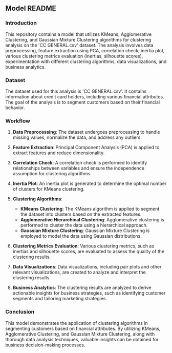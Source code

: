 ## Model README

### Introduction
This repository contains a model that utilizes KMeans, Agglomerative Clustering, and Gaussian Mixture Clustering algorithms for clustering analysis on the 'CC GENERAL.csv' dataset. The analysis involves data preprocessing, feature extraction using PCA, correlation check, inertia plot, various clustering metrics evaluation (inertias, silhouette scores), experimentation with different clustering algorithms, data visualizations, and business analytics.

### Dataset
The dataset used for this analysis is 'CC GENERAL.csv'. It contains information about credit card holders, including various financial attributes. The goal of the analysis is to segment customers based on their financial behavior.

### Workflow
1. **Data Preprocessing**: The dataset undergoes preprocessing to handle missing values, normalize the data, and address any outliers.

2. **Feature Extraction**: Principal Component Analysis (PCA) is applied to extract features and reduce dimensionality.

3. **Correlation Check**: A correlation check is performed to identify relationships between variables and ensure the independence assumption for clustering algorithms.

4. **Inertia Plot**: An inertia plot is generated to determine the optimal number of clusters for KMeans clustering.

5. **Clustering Algorithms**:
   - **KMeans Clustering**: The KMeans algorithm is applied to segment the dataset into clusters based on the extracted features.
   - **Agglomerative Hierarchical Clustering**: Agglomerative clustering is performed to cluster the data using a hierarchical approach.
   - **Gaussian Mixture Clustering**: Gaussian Mixture Clustering is employed to model the data using Gaussian distributions.

6. **Clustering Metrics Evaluation**: Various clustering metrics, such as inertias and silhouette scores, are evaluated to assess the quality of the clustering results.

7. **Data Visualizations**: Data visualizations, including pair plots and other relevant visualizations, are created to analyze and interpret the clustering results.

8. **Business Analytics**: The clustering results are analyzed to derive actionable insights for business strategies, such as identifying customer segments and tailoring marketing strategies.

### Conclusion
This model demonstrates the application of clustering algorithms in segmenting customers based on financial attributes. By utilizing KMeans, Agglomerative Clustering, and Gaussian Mixture Clustering, along with thorough data analysis techniques, valuable insights can be obtained for business decision-making processes.